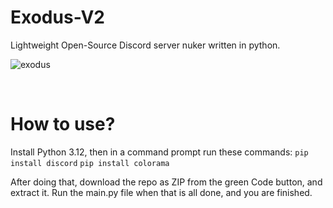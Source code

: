 # Exodus-V2
Lightweight Open-Source Discord server nuker written in python.

![exodus](https://github.com/user-attachments/assets/8b2719ea-e63f-4f25-beea-d9cc5433c5ab)

<br>

# How to use?

Install Python 3.12, then in a command prompt run these commands:
```pip install discord```
```pip install colorama```

After doing that, download the repo as ZIP from the green Code button, and extract it.
Run the main.py file when that is all done, and you are finished.
